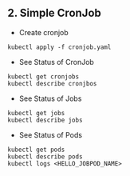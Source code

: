 ## 2. Simple CronJob

* Create cronjob
```
kubectl apply -f cronjob.yaml
```
* See Status of CronJob
```
kubectl get cronjobs
kubectl describe cronjbos
```
* See Status of Jobs
```
kubectl get jobs
kubectl describe jobs
```
* See Status of Pods
```
kubectl get pods
kubectl describe pods
kubectl logs <HELLO_JOBPOD_NAME>
```
